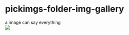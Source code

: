 # pickimgs-folder-img-gallery
a image can say everything <br>
![](https://github.com/838514984/pickimgs-folder-img-gallery/blob/master/img/GIF.gif)
